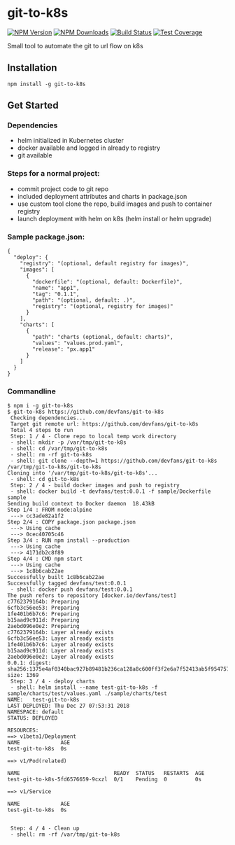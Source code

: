 # git-to-k8s
[![NPM Version][npm-image]][npm-url]
[![NPM Downloads][downloads-image]][downloads-url]
[![Build Status][travis-image]][travis-url]
[![Test Coverage][coveralls-image]][coveralls-url]

Small tool to automate the git to url flow on k8s

## Installation
```
npm install -g git-to-k8s
```

## Get Started

### Dependencies
- helm initialized in Kubernetes cluster
- docker available and logged in already to registry
- git available

### Steps for a normal project:

- commit project code to git repo
- included deployment attributes and charts in package.json
- use custom tool clone the repo,  build images and push to container registry
- launch deployment with helm on k8s (helm install or helm upgrade)

### Sample package.json:

```
{
  "deploy": {
    "registry": "(optional, default registry for images)",
    "images": [
      {
        "dockerfile": "(optional, default: Dockerfile)",
        "name": "app1",
        "tag": "0.1.1",
        "path": "(optional, default: .)",
        "registry": "(optional, registry for images)"
      }
    ],
    "charts": [
      {
        "path": "charts (optional, default: charts)",
        "values": "values.prod.yaml",
        "release": "px.app1"
      }
    ]
  }
}

```

### Commandline
```
$ npm i -g git-to-k8s
$ git-to-k8s https://github.com/devfans/git-to-k8s 
 Checking dependencies... 
 Target git remote url: https://github.com/devfans/git-to-k8s 
 Total 4 steps to run 
 Step: 1 / 4 - Clone repo to local temp work directory 
 - shell: mkdir -p /var/tmp/git-to-k8s  
 - shell: cd /var/tmp/git-to-k8s  
 - shell: rm -rf git-to-k8s  
 - shell: git clone --depth=1 https://github.com/devfans/git-to-k8s /var/tmp/git-to-k8s/git-to-k8s  
Cloning into '/var/tmp/git-to-k8s/git-to-k8s'...
 - shell: cd git-to-k8s  
 Step: 2 / 4 - build docker images and push to registry 
 - shell: docker build -t devfans/test:0.0.1 -f sample/Dockerfile sample  
Sending build context to Docker daemon  18.43kB
Step 1/4 : FROM node:alpine
 ---> cc3ade82a1f2
Step 2/4 : COPY package.json package.json
 ---> Using cache
 ---> 0cec40705c46
Step 3/4 : RUN npm install --production
 ---> Using cache
 ---> 4171db2c8f89
Step 4/4 : CMD npm start
 ---> Using cache
 ---> 1c8b6cab22ae
Successfully built 1c8b6cab22ae
Successfully tagged devfans/test:0.0.1
 - shell: docker push devfans/test:0.0.1  
The push refers to repository [docker.io/devfans/test]
c7762379164b: Preparing
6cfb3c56ee53: Preparing
1fe401b6b7c6: Preparing
b15aad9c911d: Preparing
2aebd096e0e2: Preparing
c7762379164b: Layer already exists
6cfb3c56ee53: Layer already exists
1fe401b6b7c6: Layer already exists
b15aad9c911d: Layer already exists
2aebd096e0e2: Layer already exists
0.0.1: digest: sha256:1375e4af0340bac927b89481b236ca128a8c600ff3f2e6a7f52413ab5f954757 size: 1369
 Step: 3 / 4 - deploy charts 
 - shell: helm install --name test-git-to-k8s -f sample/charts/test/values.yaml ./sample/charts/test  
NAME:   test-git-to-k8s
LAST DEPLOYED: Thu Dec 27 07:53:31 2018
NAMESPACE: default
STATUS: DEPLOYED

RESOURCES:
==> v1beta1/Deployment
NAME             AGE
test-git-to-k8s  0s

==> v1/Pod(related)

NAME                              READY  STATUS   RESTARTS  AGE
test-git-to-k8s-5fd6576659-9cxzl  0/1    Pending  0         0s

==> v1/Service

NAME             AGE
test-git-to-k8s  0s


 Step: 4 / 4 - Clean up 
 - shell: rm -rf /var/tmp/git-to-k8s 

```

[npm-image]: https://img.shields.io/npm/v/git-to-k8s.svg
[npm-url]: https://npmjs.org/package/git-to-k8s
[travis-image]: https://img.shields.io/travis/devfans/git-to-k8s/master.svg
[travis-url]: https://travis-ci.org/devfans/git-to-k8s
[coveralls-image]: https://img.shields.io/coveralls/devfans/git-to-k8s/master.svg
[coveralls-url]: https://coveralls.io/r/devfans/git-to-k8s?branch=master
[downloads-image]: https://img.shields.io/npm/dm/git-to-k8s.svg
[downloads-url]: https://npmjs.org/package/git-to-k8s


